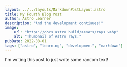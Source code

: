 ```yaml
---
layout: ../../layouts/MarkdownPostLayout.astro
title: My Fourth Blog Post
author: Astro Learner
description: "And the development continues!"
image:
    url: "https://docs.astro.build/assets/rays.webp"
    alt: "Thumbnail of Astro rays."
pubDate: 2022-08-01
tags: ["astro", "learning", "development", "markdown"]
---
```

I'm writing this post to just write some random text!